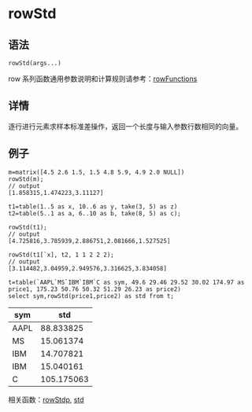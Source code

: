 # rowStd

## 语法

`rowStd(args...)`

row 系列函数通用参数说明和计算规则请参考：[rowFunctions](../themes/rowFunctions.md)

## 详情

逐行进行元素求样本标准差操作，返回一个长度与输入参数行数相同的向量。

## 例子

```
m=matrix([4.5 2.6 1.5, 1.5 4.8 5.9, 4.9 2.0 NULL])
rowStd(m);
// output
[1.858315,1.474223,3.11127]

t1=table(1..5 as x, 10..6 as y, take(3, 5) as z)
t2=table(5..1 as a, 6..10 as b, take(8, 5) as c);

rowStd(t1);
// output
[4.725816,3.785939,2.886751,2.081666,1.527525]

rowStd(t1[`x], t2, 1 1 2 2 2);
// output
[3.114482,3.04959,2.949576,3.316625,3.834058]

t=table(`AAPL`MS`IBM`IBM`C as sym, 49.6 29.46 29.52 30.02 174.97 as price1, 175.23 50.76 50.32 51.29 26.23 as price2)
select sym,rowStd(price1,price2) as std from t;
```

| sym | std |
| --- | --- |
| AAPL | 88.833825 |
| MS | 15.061374 |
| IBM | 14.707821 |
| IBM | 15.040161 |
| C | 105.175063 |

相关函数：[rowStdp](rowStdp.md), [std](../s/std.md)

